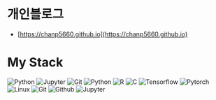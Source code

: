 # 개인블로그
- [https://chanp5660.github.io](https://chanp5660.github.io)

# My Stack

<img alt="Python" src ="https://img.shields.io/badge/Python-3776AB.svg?&style=for-the-badge&logo=Python&logoColor=white"/>  <img alt="Jupyter" src ="https://img.shields.io/badge/Jupyter-F37626.svg?&style=for-the-badge&logo=Jupyter&logoColor=white"/>  <img alt="Git" src ="https://img.shields.io/badge/Git-F05032.svg?&style=for-the-badge&logo=Git&logoColor=white"/> <img alt="Python" src ="https://img.shields.io/badge/Python-3776AB.svg?&style=for-the-badge&logo=Python&logoColor=white">
<img alt="R" src ="https://img.shields.io/badge/R-276DC3.svg?&style=for-the-badge&logo=R&logoColor=white"></td>
<img alt="C" src ="https://img.shields.io/badge/C-A8B9CC.svg?&style=for-the-badge&logo=C&logoColor=white"></td> 
<img alt="Tensorflow" src ="https://img.shields.io/badge/Tensorflow-FF6F00.svg?&style=for-the-badge&logo=Tensorflow&logoColor=white" >
<img alt="Pytorch" src ="https://img.shields.io/badge/Pytorch-EE4C2C.svg?&style=for-the-badge&logo=Pytorch&logoColor=white">
<img alt="Linux" src ="https://img.shields.io/badge/Linux-FCC624.svg?&style=for-the-badge&logo=Linux&logoColor=white">
<img alt="Git" src ="https://img.shields.io/badge/Git-F05032.svg?&style=for-the-badge&logo=Git&logoColor=white" >
<img alt="Github" src="https://img.shields.io/badge/github-181717?style=for-the-badge&logo=github&logoColor=white" >
<img alt="Jupyter" src ="https://img.shields.io/badge/Jupyter-F37626.svg?&style=for-the-badge&logo=Jupyter&logoColor=white" >



<!--
<img alt="C" src ="https://img.shields.io/badge/C-A8B9CC.svg?&style=for-the-badge&logo=C&logoColor=white"/>  <img alt="Linux" src ="https://img.shields.io/badge/Linux-FCC624.svg?&style=for-the-badge&logo=Linux&logoColor=white"/>  <img alt="R" src ="https://img.shields.io/badge/R-276DC3.svg?&style=for-the-badge&logo=R&logoColor=white"/> 



**chanp5660/chanp5660** is a ✨ _special_ ✨ repository because its `README.md` (this file) appears on your GitHub profile.

Here are some ideas to get you started:

- 🔭 I’m currently working on ...
- 🌱 I’m currently learning ...
- 👯 I’m looking to collaborate on ...
- 🤔 I’m looking for help with ...
- 💬 Ask me about ...
- 📫 How to reach me: ...
- 😄 Pronouns: ...
- ⚡ Fun fact: ...
-->



